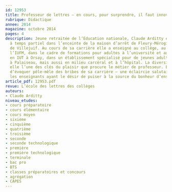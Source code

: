 ```yaml
---
id: 12953
title: Professeur de lettres – en cours, pour surprendre, il faut innover
rubrique: Didactique
annee: 2014
magazine: octobre 2014
pages: 4
description: Jeune retraitée de l’Éducation nationale, Claude Arditty exerce toujours
  à temps partiel dans l’enceinte de la maison d’arrêt de Fleury-Mérogis et à l’hôpital
  de Villejuif. Au cours de sa carrière elle a enseigné au collège, au lycée et à
  l’IUFM, dans le cadre de formations pour adultes à l’université et au Greta de Massy,
  en IUT à Orsay, dans un établissement spécialisé pour de jeunes adultes handicapés
  à Palaiseau, mais aussi en milieu carcéral et à l’hôpital. La diversité est pour
  elle l’une des clés du plaisir que procure le métier de professeur. Elle a accepté
  d’évoquer pêle-mêle des bribes de sa carrière – une éclaircie salutaire pour tous
  les enseignants ayant le désir de puiser à la source du bonheur d’enseigner...
article_pdf: 12953.pdf
revue: L’école des lettres des collèges
auteurs:
- Claude Arditty
niveau_etudes:
- cours préparatoire
- cours élémentaire
- cours moyen
- sixième
- cinquième
- quatrième
- troisième
- seconde
- seconde technologique
- première
- première technologique
- terminale
- bac pro
- BTS
- classes préparatoires et concours
- agrégation
- CAPES
---
```

